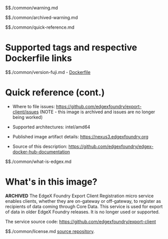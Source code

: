 $$./common/warning.md

$$./common/archived-warning.md

$$./common/quick-reference.md

# Supported tags and respective Dockerfile links

$$./common/version-fuji.md
        - [Dockerfile](https://github.com/edgexfoundry/edgex-go/blob/fuji/cmd/export-client/Dockerfile)

# Quick reference (cont.)

- Where to file issues: https://github.com/edgexfoundry/export-client/issues (NOTE - this image is archived and issues are no longer being worked)

- Supported architectures: intel/amd64

- Published image artifact details: https://nexus3.edgexfoundry.org

- Source of this description: https://github.com/edgexfoundry/edgex-docker-hub-documentation

$$./common/what-is-edgex.md

# What's in this image?

**ARCHIVED**
The EdgeX Foundry Export Client Registration micro service enables clients, whether they are on-gateway or off-gateway, to register as recipients of data coming through Core Data. This service is used for export of data in older EdgeX Foundry releases.  It is no longer used or supported.

The service source code: https://github.com/edgexfoundry/export-client

$$./common/license.md
[source repository](https://github.com/edgexfoundry/edgex-go/blob/fuji/cmd/export-client/Attribution.txt).